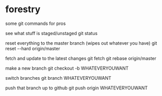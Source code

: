 # forestry

some git commands for pros

see what stuff is staged/unstaged
git status

reset everything to the master branch (wipes out whatever you have)
git reset --hard origin/master

fetch and update to the latest changes
git fetch
git rebase origin/master

make a new branch
git checkout -b WHATEVERYOUWANT

switch branches
git branch WHATEVERYOUWANT

push that branch up to github
git push origin WHATEVERYOUWANT

